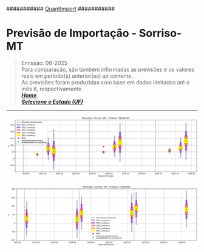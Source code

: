  ########### [QuantImport](https://quantimportbrazil.github.io/Sobre/) ###########  

# Previsão de Importação - Sorriso-MT  

> Emissão: 06-2025  
> Para comparação, são também informadas as previsões e os valores reais em período(s) anterior(es) ao corrente.  
> As previsões foram produzidas com base em dados limitados até o mês 6, respectivamente.  
***[Home](https://quantimportbrazil.github.io/Sobre/)***   
***[Selecione o Estado (UF)](https://quantimportbrazil.github.io/Unidades_Federativas/)***  
---


![Gráfico de Previsão](31022100.png)

![Gráfico de Previsão](31042090.png)